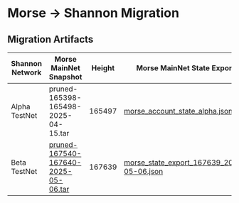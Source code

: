 # Morse -> Shannon Migration

## Migration Artifacts

| Shannon Network | Morse MainNet Snapshot                                                                                                      | Height | Morse MainNet State Export                                                               | Morse TestNet Snapshot                                                                                                                                        | Height | Morse TestNet State Export                                                                       | `MsgImportMorseClaimableAccounts`                                                                       |
|-----------------|-----------------------------------------------------------------------------------------------------------------------------|--------|------------------------------------------------------------------------------------------|---------------------------------------------------------------------------------------------------------------------------------------------------------------|--------|--------------------------------------------------------------------------------------------------|---------------------------------------------------------------------------------------------------------|
| Alpha TestNet   | pruned-165398-165498-2025-04-15.tar                                                                                         | 165497 | [morse_account_state_alpha.json](./morse_account_state_alpha.json)                       | N/A                                                                                                                                                           | N/A    | N/A                                                                                              | [msg_import_morse_accounts_alpha.json](./msg_import_morse_accounts_alpha.json)                          |
| Beta TestNet    | [pruned-167540-167640-2025-05-06.tar](https://pocket-snapshot.liquify.com/files/pruned/pruned-167540-167640-2025-05-06.tar) | 167639 | [morse_state_export_167639_2025-05-06.json](./morse_state_export_167639_2025-05-06.json) | [morse-tesnet-176966_2025-05-09.txz](https://link.storjshare.io/raw/jwndx6se4o6tdwpeqhxm7imiam6a/pocket-network-snapshots/morse-tesnet-176966_2025-05-09.txz) | 176966 | [morse_testnet_state_export_176966_2025-05-09.json](./morse_state_export_176966_2025-05-09.json) | [msg_import_morse_accounts_m167639_t176966_beta.json](./msg_import_morse_accounts_m167639_t176966.json) |
